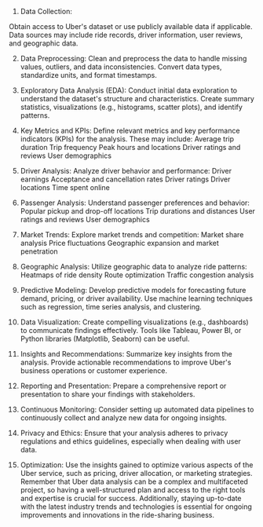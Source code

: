 1. Data Collection:

Obtain access to Uber's dataset or use publicly available data if applicable.
Data sources may include ride records, driver information, user reviews, and geographic data.

2. Data Preprocessing:
Clean and preprocess the data to handle missing values, outliers, and data inconsistencies.
Convert data types, standardize units, and format timestamps.

3. Exploratory Data Analysis (EDA):
Conduct initial data exploration to understand the dataset's structure and characteristics.
Create summary statistics, visualizations (e.g., histograms, scatter plots), and identify patterns.

4. Key Metrics and KPIs:
Define relevant metrics and key performance indicators (KPIs) for the analysis. These may include:
Average trip duration
Trip frequency
Peak hours and locations
Driver ratings and reviews
User demographics

5. Driver Analysis:
Analyze driver behavior and performance:
Driver earnings
Acceptance and cancellation rates
Driver ratings
Driver locations
Time spent online

6. Passenger Analysis:
Understand passenger preferences and behavior:
Popular pickup and drop-off locations
Trip durations and distances
User ratings and reviews
User demographics

7. Market Trends:
Explore market trends and competition:
Market share analysis
Price fluctuations
Geographic expansion and market penetration

8. Geographic Analysis:
Utilize geographic data to analyze ride patterns:
Heatmaps of ride density
Route optimization
Traffic congestion analysis

9. Predictive Modeling:
Develop predictive models for forecasting future demand, pricing, or driver availability.
Use machine learning techniques such as regression, time series analysis, and clustering.

10. Data Visualization:
Create compelling visualizations (e.g., dashboards) to communicate findings effectively.
Tools like Tableau, Power BI, or Python libraries (Matplotlib, Seaborn) can be useful.

11. Insights and Recommendations:
Summarize key insights from the analysis.
Provide actionable recommendations to improve Uber's business operations or customer experience.

12. Reporting and Presentation:
Prepare a comprehensive report or presentation to share your findings with stakeholders.

13. Continuous Monitoring:
Consider setting up automated data pipelines to continuously collect and analyze new data for ongoing insights.

14. Privacy and Ethics:
Ensure that your analysis adheres to privacy regulations and ethics guidelines, especially when dealing with user data.

15. Optimization:
Use the insights gained to optimize various aspects of the Uber service, such as pricing, driver allocation, or marketing strategies.
Remember that Uber data analysis can be a complex and multifaceted project, so having a well-structured plan and access to the right tools and expertise is crucial for success. Additionally, staying up-to-date with the latest industry trends and technologies is essential for ongoing improvements and innovations in the ride-sharing business.

